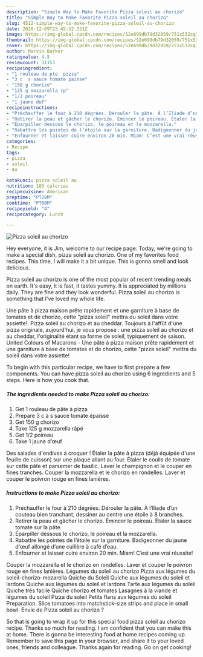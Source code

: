 ```yaml
---
description: "Simple Way to Make Favorite Pizza soleil au chorizo"
title: "Simple Way to Make Favorite Pizza soleil au chorizo"
slug: 4512-simple-way-to-make-favorite-pizza-soleil-au-chorizo
date: 2020-12-09T23:45:52.331Z
image: https://img-global.cpcdn.com/recipes/52e699db79d32059/751x532cq70/pizza-soleil-au-chorizo-photo-principale-de-la-recette.jpg
thumbnail: https://img-global.cpcdn.com/recipes/52e699db79d32059/751x532cq70/pizza-soleil-au-chorizo-photo-principale-de-la-recette.jpg
cover: https://img-global.cpcdn.com/recipes/52e699db79d32059/751x532cq70/pizza-soleil-au-chorizo-photo-principale-de-la-recette.jpg
author: Marvin Barker
ratingvalue: 4.5
reviewcount: 31153
recipeingredient:
- "1 rouleau de pte  pizza"
- "3 c  s sauce tomate paisse"
- "150 g chorizo"
- "125 g mozzarella rp"
- "1/2 poireau"
- "1 jaune duf"
recipeinstructions:
- "Préchauffer le four à 210 dégrées. Dérouler la pâte. À l’Iliade d’un couteau bien tranchant, dessiner au centre une étoile à 8 branches."
- "Retirer la peau et gâcher le chorizo. Émincer le poireau. Étaler la sauce tomate sur la pâte."
- "Éparpiller dessous le chorizo, le poireau et la mozzarella."
- "Rabattre les pointes de l’étoile sur la garniture. Badigeonner du jaune d’œuf allongé d’une cuillère à café d’eau."
- "Enfourner et laisser cuire environ 20 min. Miam! C’est une vrai réussite!"
categories:
- Recipe
tags:
- pizza
- soleil
- au

katakunci: pizza soleil au 
nutrition: 103 calories
recipecuisine: American
preptime: "PT28M"
cooktime: "PT60M"
recipeyield: "4"
recipecategory: Lunch

---
```



![Pizza soleil au chorizo](https://img-global.cpcdn.com/recipes/52e699db79d32059/751x532cq70/pizza-soleil-au-chorizo-photo-principale-de-la-recette.jpg)

Hey everyone, it is Jim, welcome to our recipe page. Today, we're going to make a special dish, pizza soleil au chorizo. One of my favorites food recipes. This time, I will make it a bit unique. This is gonna smell and look delicious.

Pizza soleil au chorizo is one of the most popular of recent trending meals on earth. It's easy, it is fast, it tastes yummy. It is appreciated by millions daily. They are fine and they look wonderful. Pizza soleil au chorizo is something that I've loved my whole life.

Une pâte à pizza maison prête rapidement et une garniture à base de tomates et de chorizo, cette &#34;pizza soleil&#34; mettra du soleil dans votre assiette!. Pizza soleil au chorizo et au cheddar. Toujours à l&#39;affût d&#39;une pizza originale, aujourd&#39;hui, je vous propose : une pizza soleil au chorizo et au cheddar, l&#39;originalité étant sa forme de soleil, typiquement de saison. United Colours of Macarons - Une pâte à pizza maison prête rapidement et une garniture à base de tomates et de chorizo, cette &#34;pizza soleil&#34; mettra du soleil dans votre assiette!


To begin with this particular recipe, we have to first prepare a few components. You can have pizza soleil au chorizo using 6 ingredients and 5 steps. Here is how you cook that.

<!--inarticleads1-->

##### The ingredients needed to make Pizza soleil au chorizo:

1. Get 1 rouleau de pâte à pizza
1. Prepare 3 c à s sauce tomate épaisse
1. Get 150 g chorizo
1. Take 125 g mozzarella râpé
1. Get 1/2 poireau
1. Take 1 jaune d’œuf


Des salades d&#39;endives à croquer ! Étaler la pâte à pizza (déjà équipée d&#39;une feuille de cuisson) sur une plaque allant au four. Étaler le coulis de tomate sur cette pâte et parsemer de basilic. Laver le champignon et le couper en fines tranches. Couper la mozzarella et le chorizo en rondelles. Laver et couper le poivron rouge en fines lanières. 

<!--inarticleads2-->

##### Instructions to make Pizza soleil au chorizo:

1. Préchauffer le four à 210 dégrées. Dérouler la pâte. À l’Iliade d’un couteau bien tranchant, dessiner au centre une étoile à 8 branches.
1. Retirer la peau et gâcher le chorizo. Émincer le poireau. Étaler la sauce tomate sur la pâte.
1. Éparpiller dessous le chorizo, le poireau et la mozzarella.
1. Rabattre les pointes de l’étoile sur la garniture. Badigeonner du jaune d’œuf allongé d’une cuillère à café d’eau.
1. Enfourner et laisser cuire environ 20 min. Miam! C’est une vrai réussite!


Couper la mozzarella et le chorizo en rondelles. Laver et couper le poivron rouge en fines lanières. Légumes du soleil au chorizo Pizza aux légumes du soleil-chorizo-mozarella Quiche du Soleil Quiche aux légumes du soleil et lardons Quiche aux légumes du soleil et lardons Tarte aux légumes du soleil Quiche très facile Quiche chorizo et tomates Lasagnes à la viande et légumes du soleil Pizza du soleil Petits flans aux légumes du soleil Preparation. Slice tomatoes into matchstick-size strips and place in small bowl. Envie de Pizza soleil au chorizo ? 

So that is going to wrap it up for this special food pizza soleil au chorizo recipe. Thanks so much for reading. I am confident that you can make this at home. There is gonna be interesting food at home recipes coming up. Remember to save this page in your browser, and share it to your loved ones, friends and colleague. Thanks again for reading. Go on get cooking!
